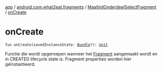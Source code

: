 [app](../../index.md) / [android.com.what2eat.fragments](../index.md) / [MaaltijdOnderdeelSelectFragment](index.md) / [onCreate](./on-create.md)

# onCreate

`fun onCreate(savedInstanceState: `[`Bundle`](https://developer.android.com/reference/android/os/Bundle.html)`?): `[`Unit`](https://kotlinlang.org/api/latest/jvm/stdlib/kotlin/-unit/index.html)

Functie die wordt opgeroepen wanneer het [Fragment](#) aangemaakt wordt en in CREATED lifecycle state is.
Fragment properties worden hier geïnstantieerd.


